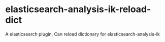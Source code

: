elasticsearch-analysis-ik-reload-dict
=====================================

A elasticsearch plugin, Can reload dictionary for elasticsearch-analysis-ik
